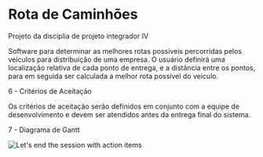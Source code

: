 # Rota de Caminhões
Projeto da disciplia de projeto integrador IV

Software para determinar as melhores rotas possíveis percorridas pelos veículos para distribuição de
uma empresa. O usuário definirá uma localização relativa de cada ponto de entrega, e a distância
entre os pontos, para em seguida ser calculada a melhor rota possível do veículo.

6 - Critérios de Aceitação

Os critérios de aceitação serão definidos em conjunto com a equipe de desenvolvimento e devem ser atendidos antes da entrega final do sistema.


7 - Diagrama de Gantt

![Let's end the session with action items](https://github.com/Ageuss/Rota_de_Caminhoes/assets/49253830/2eab493e-fb5a-4dd4-baa4-c2cf2ce9787e)


